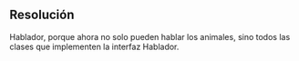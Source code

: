 ## Resolución

Hablador, porque ahora no solo pueden hablar los animales, sino todos las clases que implementen la interfaz Hablador.
